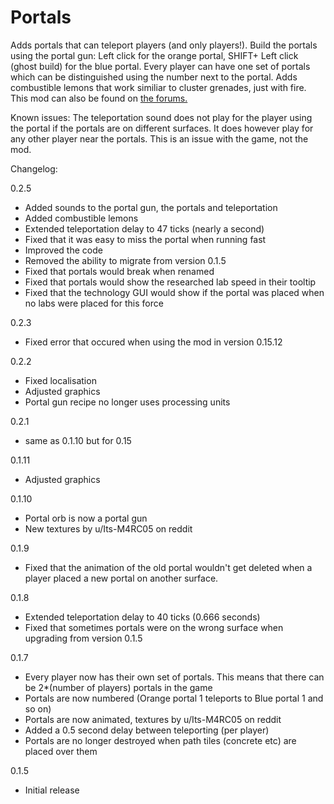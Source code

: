 # Portals

Adds portals that can teleport players (and only players!). Build the portals using the portal gun: Left click for the orange portal, SHIFT+ Left click (ghost build) for the blue portal. Every player can have one set of portals which can be distinguished using the number next to the portal. Adds combustible lemons that work similiar to cluster grenades, just with fire. This mod can also be found on [the forums.](https://forums.factorio.com/viewtopic.php?f=93&t=44305)

Known issues: The teleportation sound does not play for the player using the portal if the portals are on different surfaces. It does however play for any other player near the portals. This is an issue with the game, not the mod.

Changelog:

0.2.5
- Added sounds to the portal gun, the portals and teleportation
- Added combustible lemons
- Extended teleportation delay to 47 ticks (nearly a second)
- Fixed that it was easy to miss the portal when running fast
- Improved the code
- Removed the ability to migrate from version 0.1.5
- Fixed that portals would break when renamed
- Fixed that portals would show the researched lab speed in their tooltip
- Fixed that the technology GUI would show if the portal was placed when no labs were placed for this force

0.2.3
- Fixed error that occured when using the mod in version 0.15.12

0.2.2
- Fixed localisation
- Adjusted graphics
- Portal gun recipe no longer uses processing units

0.2.1
 - same as 0.1.10 but for 0.15
 
0.1.11
- Adjusted graphics

0.1.10
- Portal orb is now a portal gun
- New textures by u/Its-M4RC05 on reddit

0.1.9
- Fixed that the animation of the old portal wouldn't get deleted when a player placed a new portal on another surface.

0.1.8
- Extended teleportation delay to 40 ticks (0.666 seconds)
- Fixed that sometimes portals were on the wrong surface when upgrading from version 0.1.5

0.1.7
- Every player now has their own set of portals. This means that there can be 2*(number of players) portals in the game
- Portals are now numbered (Orange portal 1 teleports to Blue portal 1 and so on)
- Portals are now animated, textures by u/Its-M4RC05 on reddit
- Added a 0.5 second delay between teleporting (per player)
- Portals are no longer destroyed when path tiles (concrete etc) are placed over them

0.1.5
- Initial release
